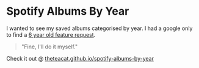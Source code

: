 # Spotify Albums By Year

I wanted to see my saved albums categorised by year. I had a google only to find a [6 year old feature request](https://community.spotify.com/t5/Live-Ideas/Your-Music-Sort-Music-in-quot-Your-Music-quot-by-Year/idi-p/744893).

> "Fine, I'll do it myself."

Check it out @ [theteacat.github.io/spotify-albums-by-year](https://theteacat.github.io/spotify-albums-by-year)

